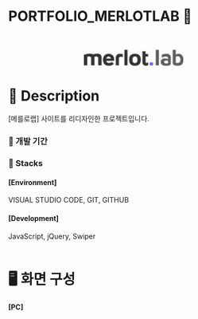 # PORTFOLIO_MERLOTLAB 💫
<br>
<p align="center"><img src="./img/logo_black.png" width="200"></p>

# 📖 Description
[메를로랩] 사이트를  리디자인한 프로젝트입니다.
<br>

### 📌 개발 기간


### 📌 Stacks
#### [Environment]
VISUAL STUDIO CODE, GIT, GITHUB

#### [Development]
JavaScript, jQuery, Swiper
<br>
<br>
# 🖥 화면 구성
#### [PC]
